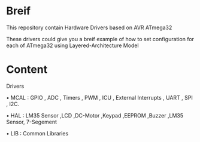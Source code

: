 # Breif
This repository contain Hardware Drivers based on AVR ATmega32  </p>
These drivers could give you a breif example of how to set configuration for each of ATmega32  using Layered-Architecture Model </p>


# Content
   Drivers </p> 
   • MCAL : GPIO , 
    ADC ,
    Timers ,
    PWM ,
    ICU ,
    External Interrupts ,
    UART ,
    SPI ,
    I2C.</p> </p> 
   • HAL : LM35 Sensor ,LCD ,DC-Motor ,Keypad ,EEPROM ,Buzzer ,LM35 Sensor, 7-Segement  </p>
   • LIB : Common Libraries </p>

 
